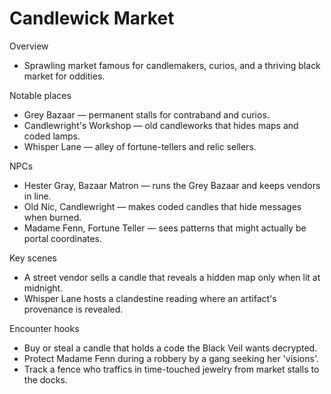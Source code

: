 # Candlewick Market

Overview
- Sprawling market famous for candlemakers, curios, and a thriving black market for oddities.

Notable places
- Grey Bazaar — permanent stalls for contraband and curios.
- Candlewright's Workshop — old candleworks that hides maps and coded lamps.
- Whisper Lane — alley of fortune-tellers and relic sellers.

NPCs
- Hester Gray, Bazaar Matron — runs the Grey Bazaar and keeps vendors in line.
- Old Nic, Candlewright — makes coded candles that hide messages when burned.
- Madame Fenn, Fortune Teller — sees patterns that might actually be portal coordinates.

Key scenes
- A street vendor sells a candle that reveals a hidden map only when lit at midnight.
- Whisper Lane hosts a clandestine reading where an artifact's provenance is revealed.

Encounter hooks
- Buy or steal a candle that holds a code the Black Veil wants decrypted.
- Protect Madame Fenn during a robbery by a gang seeking her 'visions'.
- Track a fence who traffics in time-touched jewelry from market stalls to the docks.
